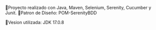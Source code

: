 📘Proyecto realizado con Java, Maven, Selenium, Serenity, Cucumber y Junit.
📘Patron de Diseño: POM-SerenityBDD   

📝Vesion utilizada:
JDK 17.0.8

